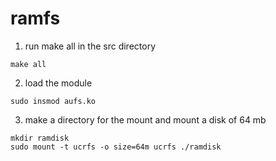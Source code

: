# ramfs

1) run make all in the src directory
```
make all
```

2) load the module
```
sudo insmod aufs.ko
```

3) make a directory for the mount and mount a disk of 64 mb
```
mkdir ramdisk
sudo mount -t ucrfs -o size=64m ucrfs ./ramdisk
```
